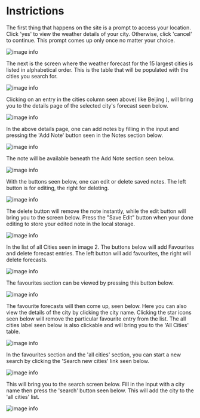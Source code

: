 # Instrictions

The first thing that happens on the site is a prompt to access your location. Click 'yes' to view the weather details of your city. Otherwise, click 'cancel' to continue. This prompt comes up only once no matter your choice. 

![image info](./src/assets/readme/Capture1.png)

The next is the screen where the weather forecast for the 15 largest cities is listed in alphabetical order. This is the table that will be populated with the cities you search for.

![image info](./src/assets/readme/Capture2.PNG)

Clicking on an entry in the cities column seen above( like Beijing ), will bring you to the details page of the selected city's forecast seen below.

![image info](./src/assets/readme/Capture6.PNG)

In the above details page, one can add notes by filling in the input and pressing the 'Add Note' button seen in the Notes section below.

![image info](./src/assets/readme/Capture7.PNG)

The note will be available beneath the Add Note section seen below.

![image info](./src/assets/readme/Capture8.PNG)

With the buttons seen below, one can edit or delete saved notes. The left button is for editing, the right for deleting.

![image info](./src/assets/readme/Capture11.PNG)

The delete button will remove the note instantly, while the edit button will bring you to the screen below. Press the "Save Edit" button when your done editing to store your edited note in the local storage. 

![image info](./src/assets/readme/Capture12.PNG)

In the list of all Cities seen in image 2. The buttons below will add Favourites and delete forecast entries. The left button will add favourites, the right will delete forecasts.

![image info](./src/assets/readme/Capture5.PNG)

The favourites section can be viewed by pressing this button below.

![image info](./src/assets/readme/Capture3.png)

The favourite forecasts will then come up, seen below. Here you can also view the details of the city by clicking the city name. Clicking the star icons seen below will remove the particular favourite entry from the list. The all cities label seen below is also clickable and will bring you to the 'All Cities' table.

![image info](./src/assets/readme/Capture4.PNG)

In the favourites section and the 'all cities' section, you can start a new search by clicking the 'Search new cities' link seen below.

![image info](./src/assets/readme/Capture9.PNG)

This will bring you to the search screen below. Fill in the input with a city name then press the 'search' button seen below. This will add the city to the 'all cities' list.

![image info](./src/assets/readme/Capture10.PNG)





